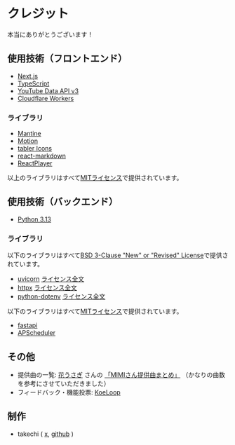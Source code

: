 # クレジット
本当にありがとうございます！

## 使用技術（フロントエンド）
- [Next.js](https://nextjs.org/)
- [TypeScript](https://www.typescriptlang.org/)
- [YouTube Data API v3](https://developers.google.com/youtube/v3)
- [Cloudflare Workers](https://www.cloudflare.com/ja-jp/developer-platform/products/workers/)

### ライブラリ
- [Mantine](https://mantine.dev/)
- [Motion](https://motion.dev/)
- [tabler Icons](https://tabler.io/icons/)
- [react-markdown](https://github.com/remarkjs/react-markdown)
- [ReactPlayer](https://github.com/CookPete/react-player)

以上のライブラリはすべて[MITライセンス](https://opensource.org/licenses/MIT)で提供されています。

## 使用技術（バックエンド）
- [Python 3.13](https://www.python.org/)

### ライブラリ
以下のライブラリはすべて[BSD 3-Clause "New" or "Revised" License](https://opensource.org/licenses/BSD-3-Clause)で提供されています。
- [uvicorn](https://www.uvicorn.org/) [ライセンス全文](/docs/credits/uvicorn/)
- [httpx](https://www.python-httpx.org/) [ライセンス全文](/docs/credits/httpx/)
- [python-dotenv](https://saurabh-kumar.com/python-dotenv/) [ライセンス全文](/docs/credits/python-dotenv/)

以下のライブラリはすべて[MITライセンス](https://opensource.org/licenses/MIT)で提供されています。
- [fastapi](https://fastapi.tiangolo.com/)
- [APScheduler](https://apscheduler.readthedocs.io/en/latest/)

## その他
- 提供曲の一覧: [花うさぎ](https://x.com/suyasuyanedoko) さんの [「MIMIさん提供曲まとめ」](https://x.com/suyasuyanedoko/status/1715827951680589880)
（かなりの曲数を参考にさせていただきました）
- フィードバック・機能投票: [KoeLoop](https://koeloop.dev/ja/)

## 制作
- takechi ( [x](https://x.com/takechi_scratch), [github](https://github.com/takechi-scratch) )
